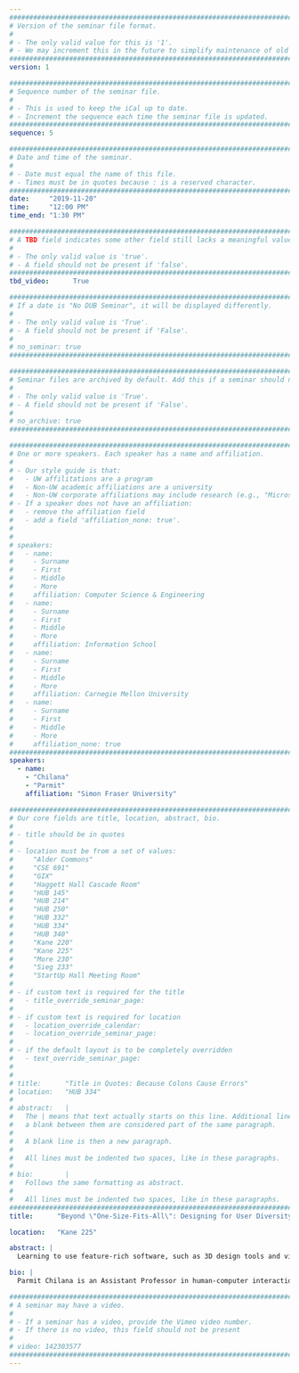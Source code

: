```yaml
---
################################################################################
# Version of the seminar file format.
#
# - The only valid value for this is '1'.
# - We may increment this in the future to simplify maintenance of old seminars.
################################################################################
version: 1

################################################################################
# Sequence number of the seminar file.
#
# - This is used to keep the iCal up to date.
# - Increment the sequence each time the seminar file is updated.
################################################################################
sequence: 5

################################################################################
# Date and time of the seminar.
#
# - Date must equal the name of this file.
# - Times must be in quotes because : is a reserved character.
################################################################################
date:     "2019-11-20"
time:     "12:00 PM"
time_end: "1:30 PM"

################################################################################
# A TBD field indicates some other field still lacks a meaningful value.
#
# - The only valid value is 'true'.
# - A field should not be present if 'false'.
################################################################################
tbd_video:      True

################################################################################
# If a date is "No DUB Seminar", it will be displayed differently.
#
# - The only valid value is 'True'.
# - A field should not be present if 'False'.
#
# no_seminar: true
################################################################################

################################################################################
# Seminar files are archived by default. Add this if a seminar should not be.
#
# - The only valid value is 'True'.
# - A field should not be present if 'False'.
#
# no_archive: true
################################################################################

################################################################################
# One or more speakers. Each speaker has a name and affiliation.
#
# - Our style guide is that:
#   - UW affilitations are a program
#   - Non-UW academic affiliations are a university
#   - Non-UW corporate affiliations may include research (e.g., "Microsoft Research")
# - If a speaker does not have an affiliation:
#   - remove the affiliation field
#   - add a field 'affiliation_none: true'.
#
#
# speakers:
#   - name: 
#     - Surname
#     - First
#     - Middle
#     - More
#     affiliation: Computer Science & Engineering 
#   - name: 
#     - Surname
#     - First
#     - Middle
#     - More
#     affiliation: Information School 
#   - name: 
#     - Surname
#     - First
#     - Middle
#     - More
#     affiliation: Carnegie Mellon University 
#   - name:
#     - Surname
#     - First
#     - Middle
#     - More
#     affiliation_none: true
################################################################################
speakers:
  - name:
    - "Chilana"
    - "Parmit"
    affiliation: "Simon Fraser University"

################################################################################
# Our core fields are title, location, abstract, bio.
#
# - title should be in quotes
#
# - location must be from a set of values:
#     "Alder Commons"
#     "CSE 691"
#     "GIX"
#     "Haggett Hall Cascade Room"
#     "HUB 145"
#     "HUB 214"
#     "HUB 250"
#     "HUB 332"
#     "HUB 334"
#     "HUB 340"
#     "Kane 220"
#     "Kane 225"
#     "More 230"
#     "Sieg 233"
#     "StartUp Hall Meeting Room"
#
# - if custom text is required for the title
#   - title_override_seminar_page:
#
# - if custom text is required for location
#   - location_override_calendar:
#   - location_override_seminar_page:
#
# - if the default layout is to be completely overridden
#   - text_override_seminar_page:
#
#
# title:      "Title in Quotes: Because Colons Cause Errors"
# location:   "HUB 334"
#
# abstract:   |
#   The | means that text actually starts on this line. Additional lines without
#   a blank between them are considered part of the same paragraph.
#
#   A blank line is then a new paragraph.
#
#   All lines must be indented two spaces, like in these paragraphs.
#
# bio:        |
#   Follows the same formatting as abstract.
#
#   All lines must be indented two spaces, like in these paragraphs.
################################################################################
title:      "Beyond \"One-Size-Fits-All\": Designing for User Diversity in Software Learning and Help-Seeking"

location:   "Kane 225"

abstract: |
  Learning to use feature-rich software, such as 3D design tools and video editors, is a challenging endeavour. Novice users often find it difficult to gain awareness of what is possible in the application, struggle in finding necessary commands and features, and cannot easily troubleshoot software issues. Although many knowledgebases, tutorials, videos, Q&A sites, and other software help resources exist online, users find it difficult to locate relevant and useful instructions. In this talk, I will describe my research in inventing new user-centered interactive systems that help users retrieve relevant help and learning materials within the context of their tasks. I will also discuss results from my empirical studies that highlight several individual differences in how users approach software learning and help-seeking and suggest that we need to move beyond "one-size-fits-all" approaches. In particular, I will talk about the importance of designing more personalized curated tools for helping users learn feature-rich software and how we can leverage theories and concepts from the Learning Sciences.

bio: |
  Parmit Chilana is an Assistant Professor in human-computer interaction (HCI) at the School of Computing Science at Simon Fraser University (SFU). Parmit’s core research in HCI focuses on inventing and deploying user-centered software help and learning techniques for feature-rich applications in a variety of domains, such as 3D modeling, education, health, and software development. In particular, she is passionate about using interdisciplinary approaches to understand and design for user diversity and empower users from all backgrounds and skills levels to use, learn, and program emerging technologies. Parmit has published over 30 peer-reviewed papers and her work has been recognized with several awards and honors, including Best Paper and Honorable mention awards at the ACM CHI conference. Before coming to SFU, Parmit was an Assistant Professor at the University of Waterloo. Parmit received her PhD in Information Science from the University of Washington where she co-founded AnswerDash, a venture-funded startup that commercialized her award-winning dissertation work on crowdsourced contextual help retrieval.

################################################################################
# A seminar may have a video.
#
# - If a seminar has a video, provide the Vimeo video number.
# - If there is no video, this field should not be present
#
# video: 142303577
################################################################################
---
```

